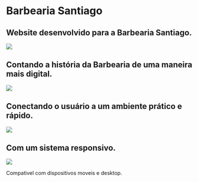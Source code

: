 # Barbearia Santiago
<h2>Website desenvolvido para a Barbearia Santiago.</h2>
<img src="https://github.com/user-attachments/assets/5ef38f29-1569-444c-8c9b-245749be742a"><br>

<h2>Contando a história da Barbearia de uma maneira mais digital.</h2>
<img src="https://github.com/user-attachments/assets/2be200fc-d939-477a-a841-46eae8ff6fe6"><br>

<h2>Conectando o usuário a um ambiente prático e rápido.</h2>
<img src="https://github.com/user-attachments/assets/cfc87a4b-27c2-49a7-8953-7374b907bebb"><br>

<h2>Com um sistema responsivo.</h2>
<img src="https://github.com/user-attachments/assets/451d0c55-c62b-4524-b1ee-d7835bf77efd">
<p>Compativel com dispositivos moveis e desktop.</p>
